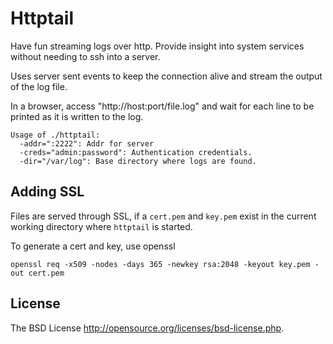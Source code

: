 # Httptail
Have fun streaming logs over http. Provide insight into system services without needing to ssh into a server.


Uses server sent events to keep the connection alive and stream the output of the log file.


In a browser, access "http://host:port/file.log" and wait for each line to be printed as it is written to the log.

	Usage of ./httptail:
	  -addr=":2222": Addr for server
	  -creds="admin:password": Authentication credentials.
	  -dir="/var/log": Base directory where logs are found.


## Adding SSL

Files are served through SSL, if a `cert.pem` and `key.pem` exist in the current working directory where `httptail` is started.

To generate a cert and key, use openssl

	openssl req -x509 -nodes -days 365 -newkey rsa:2048 -keyout key.pem -out cert.pem

## License
The BSD License http://opensource.org/licenses/bsd-license.php.